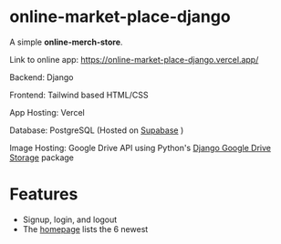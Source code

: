 # online-market-place-django

A simple **online-merch-store**. 

Link to online app: https://online-market-place-django.vercel.app/ 

Backend: Django

Frontend: Tailwind based HTML/CSS

App Hosting: Vercel

Database: PostgreSQL (Hosted on [Supabase](https://app.supabase.com/projects) )

Image Hosting: Google Drive API using Python's [Django Google Drive Storage](https://django-googledrive-storage.readthedocs.io/en/latest/) package

# Features

- Signup, login, and logout
- The [homepage](https://online-market-place-django.vercel.app/ ) lists the 6 newest 